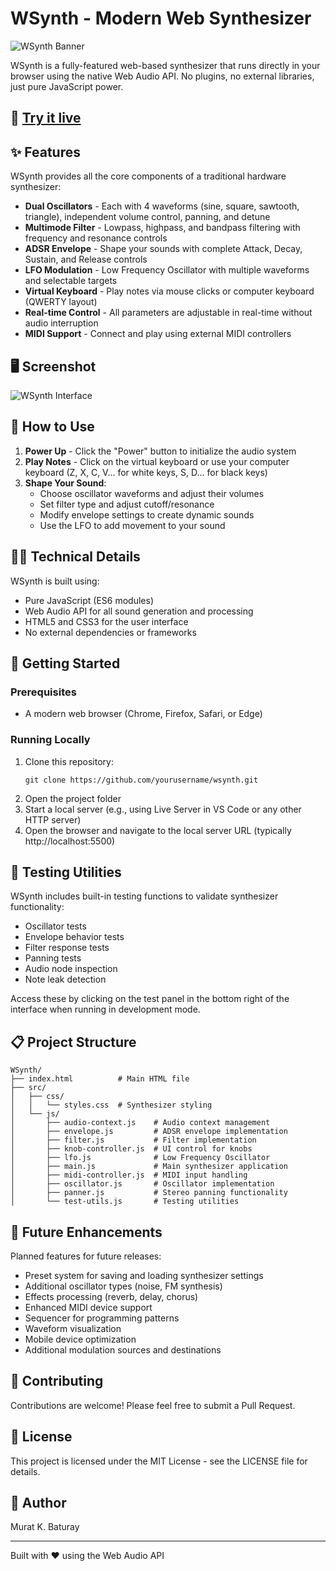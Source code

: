 # WSynth - Modern Web Synthesizer

![WSynth Banner](https://via.placeholder.com/1200x300/333333/FF7F50?text=WSynth+-+Web+Audio+Synthesizer)

WSynth is a fully-featured web-based synthesizer that runs directly in your browser using the native Web Audio API. No plugins, no external libraries, just pure JavaScript power.

## 🎹 [Try it live](https://example.com/wsynth) 

## ✨ Features

WSynth provides all the core components of a traditional hardware synthesizer:

- **Dual Oscillators** - Each with 4 waveforms (sine, square, sawtooth, triangle), independent volume control, panning, and detune
- **Multimode Filter** - Lowpass, highpass, and bandpass filtering with frequency and resonance controls
- **ADSR Envelope** - Shape your sounds with complete Attack, Decay, Sustain, and Release controls
- **LFO Modulation** - Low Frequency Oscillator with multiple waveforms and selectable targets
- **Virtual Keyboard** - Play notes via mouse clicks or computer keyboard (QWERTY layout)
- **Real-time Control** - All parameters are adjustable in real-time without audio interruption
- **MIDI Support** - Connect and play using external MIDI controllers

## 🖥️ Screenshot

![WSynth Interface](https://via.placeholder.com/800x500/333333/FFFFFF?text=WSynth+Interface+Screenshot)

## 🔧 How to Use

1. **Power Up** - Click the "Power" button to initialize the audio system
2. **Play Notes** - Click on the virtual keyboard or use your computer keyboard (Z, X, C, V... for white keys, S, D... for black keys)
3. **Shape Your Sound**:
   - Choose oscillator waveforms and adjust their volumes
   - Set filter type and adjust cutoff/resonance
   - Modify envelope settings to create dynamic sounds
   - Use the LFO to add movement to your sound

## 👨‍💻 Technical Details

WSynth is built using:
- Pure JavaScript (ES6 modules)
- Web Audio API for all sound generation and processing
- HTML5 and CSS3 for the user interface
- No external dependencies or frameworks

## 🚀 Getting Started

### Prerequisites
- A modern web browser (Chrome, Firefox, Safari, or Edge)

### Running Locally
1. Clone this repository:
   ```
   git clone https://github.com/yourusername/wsynth.git
   ```
2. Open the project folder
3. Start a local server (e.g., using Live Server in VS Code or any other HTTP server)
4. Open the browser and navigate to the local server URL (typically http://localhost:5500)

## 🧪 Testing Utilities

WSynth includes built-in testing functions to validate synthesizer functionality:
- Oscillator tests
- Envelope behavior tests
- Filter response tests
- Panning tests
- Audio node inspection
- Note leak detection

Access these by clicking on the test panel in the bottom right of the interface when running in development mode.

## 📋 Project Structure

```
WSynth/
├── index.html          # Main HTML file
├── src/
│   ├── css/
│   │   └── styles.css  # Synthesizer styling
│   └── js/
│       ├── audio-context.js    # Audio context management
│       ├── envelope.js         # ADSR envelope implementation
│       ├── filter.js           # Filter implementation
│       ├── knob-controller.js  # UI control for knobs
│       ├── lfo.js              # Low Frequency Oscillator
│       ├── main.js             # Main synthesizer application
│       ├── midi-controller.js  # MIDI input handling
│       ├── oscillator.js       # Oscillator implementation
│       ├── panner.js           # Stereo panning functionality
│       └── test-utils.js       # Testing utilities
```

## 🌟 Future Enhancements

Planned features for future releases:
- Preset system for saving and loading synthesizer settings
- Additional oscillator types (noise, FM synthesis)
- Effects processing (reverb, delay, chorus)
- Enhanced MIDI device support
- Sequencer for programming patterns
- Waveform visualization
- Mobile device optimization
- Additional modulation sources and destinations

## 🤝 Contributing

Contributions are welcome! Please feel free to submit a Pull Request.

## 📄 License

This project is licensed under the MIT License - see the LICENSE file for details.

## 👤 Author

Murat K. Baturay

---

Built with ❤️ using the Web Audio API